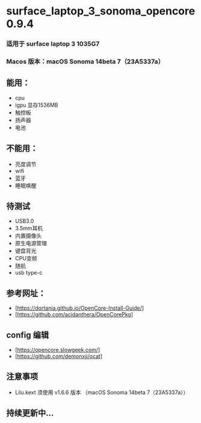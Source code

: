# surface_laptop_3_sonoma_opencore0.9.4

### 适用于 surface laptop 3 1035G7

### Macos 版本：macOS Sonoma 14beta 7（23A5337a）

## 能用：
- cpu
- igpu 显存1536MB
- 触控板
- 扬声器
- 电池

## 不能用：
- 亮度调节
- wifi
- 蓝牙
- 睡眠唤醒

## 待测试
- USB3.0
- 3.5mm耳机
- 内置摄像头
- 原生电源管理
- 键盘背光
- CPU变频
- 随航
- usb type-c



## 参考网址：
- [https://dortania.github.io/OpenCore-Install-Guide/]
- [https://github.com/acidanthera/OpenCorePkg]
## config 编辑
- [https://opencore.slowgeek.com/]
- [https://github.com/demonxjj/ocat]

## 注意事项
- Lilu.kext 须使用 v1.6.6 版本 （macOS Sonoma 14beta 7（23A5337a））

## 持续更新中...
